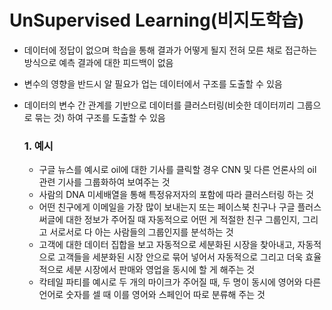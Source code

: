 # UnSupervised Learning(비지도학습)

- 데이터에 정답이 없으며 학습을 통해 결과가 어떻게 될지 전혀 모른 채로 접근하는 방식으로 예측 결과에 대한 피드백이 없음

- 변수의 영향을 반드시 알 필요가 업는 데이터에서 구조를 도출할 수 있음

- 데이터의 변수 간 관계를 기반으로 데이터를 클러스터링(비슷한 데이터끼리 그룹으로 묶는 것) 하여 구조를 도출할 수 있음

  ### 1. 예시

  - 구글 뉴스를 예시로 oil에 대한 기사를 클릭할 경우 CNN 및 다른 언론사의 oil 관련 기사를 그룹화하여 보여주는 것
  - 사람의 DNA 미세배열을 통해 특정유저자의 포함에 따라 클러스터링 하는 것
  - 어떤 친구에게 이메일을 가장 많이 보내는지 또는 페이스북 친구나 구글 플러스 써글에 대한 정보가 주어질 때 자동적으로 어떤 게 적절한 친구 그룹인지, 그리고 서로서로 다 아는 사람들의 그룹인지를 분석하는 것
  - 고객에 대한 데이터 집합을 보고 자동적으로 세분화된 시장을 찾아내고, 자동적으로 고객들을 세분화된 시장 안으로 묶어 넣어서 자동적으로 그리고 더욱 효율적으로 세분 시장에서 판매와 영업을 동시에 할 게 해주는 것
  - 칵테일 파티를 예시로 두 개의 마이크가 주어질 때, 두 명이 동시에 영어와 다른언어로 숫자를 셀 때 이를 영어와 스페인어 따로 분류해 주는 것